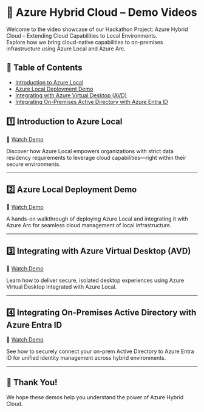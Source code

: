 # 🎥 Azure Hybrid Cloud – Demo Videos

Welcome to the video showcase of our Hackathon Project: Azure Hybrid Cloud – Extending Cloud Capabilities to Local Environments.  
Explore how we bring cloud-native capabilities to on-premises infrastructure using Azure Local and Azure Arc.

## 📌 Table of Contents

- [Introduction to Azure Local](#introduction-to-azure-local)
- [Azure Local Deployment Demo](#azure-local-deployment-demo)
- [Integrating with Azure Virtual Desktop (AVD)](#integrating-with-azure-virtual-desktop-avd)
- [Integrating On-Premises Active Directory with Azure Entra ID](#integrating-on-premises-active-directory-with-azure-entra-id)


## 1️⃣ Introduction to Azure Local
🔗 [Watch Demo](https://www.linkedin.com/feed/update/urn:li:activity:7335294430892969984?utm_source=share&utm_medium=member_desktop&rcm=ACoAADHOa5cBcJ-RbwZGgXshGPtq9wuMyq7hHKg)

Discover how Azure Local empowers organizations with strict data residency requirements to leverage cloud capabilities—right within their secure environments.

---

## 2️⃣ Azure Local Deployment Demo
🔗 [Watch Demo](https://www.linkedin.com/feed/update/urn:li:activity:7342800689984585728?utm_source=share&utm_medium=member_desktop&rcm=ACoAADHOa5cBcJ-RbwZGgXshGPtq9wuMyq7hHKg)

A hands-on walkthrough of deploying Azure Local and integrating it with Azure Arc for seamless cloud management of local infrastructure.

---

## 3️⃣ Integrating with Azure Virtual Desktop (AVD)
🔗 [Watch Demo](https://www.linkedin.com/posts/aaida-aboobakkar-5b3a171b3_still-unsure-how-to-provide-secure-and-isolated-activity-7366726854851878913-E-3V?utm_source=share&utm_medium=member_desktop&rcm=ACoAADHOa5cBcJ-RbwZGgXshGPtq9wuMyq7hHKg)

Learn how to deliver secure, isolated desktop experiences using Azure Virtual Desktop integrated with Azure Local.

---

## 4️⃣ Integrating On-Premises Active Directory with Azure Entra ID
🔗 [Watch Demo](https://www.linkedin.com/posts/aaida-aboobakkar-5b3a171b3_demo-integrate-on-premise-active-directory-activity-7353450648211755008-iN49?utm_source=share&utm_medium=member_desktop&rcm=ACoAADHOa5cBcJ-RbwZGgXshGPtq9wuMyq7hHKg)

See how to securely connect your on-prem Active Directory to Azure Entra ID for unified identity management across hybrid environments.

---

## 🙌 Thank You!
We hope these demos help you understand the power of Azure Hybrid Cloud.